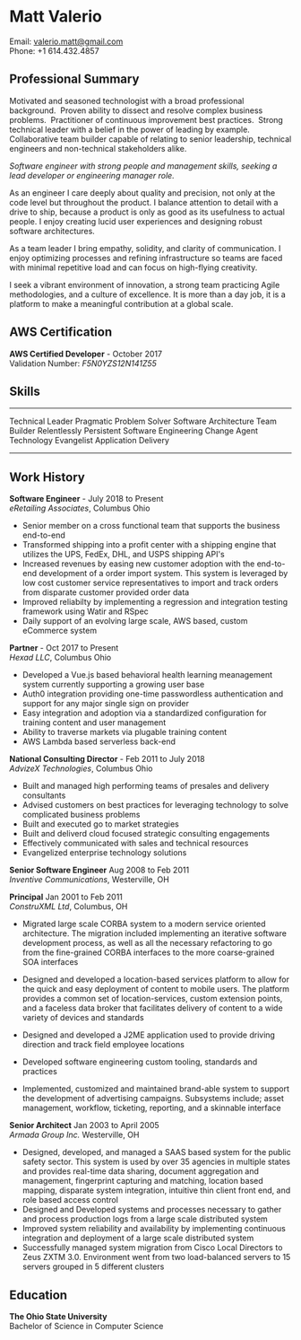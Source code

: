 Matt Valerio
============  
Email: <valerio.matt@gmail.com>  
Phone: +1 614.432.4857  

Professional Summary
--------------------

Motivated and seasoned technologist with a broad professional background.  Proven ability to dissect and resolve complex business problems.  Practitioner of continuous improvement best practices.  Strong technical leader with a belief in the power of leading by example. Collaborative team builder capable of relating to senior leadership, technical engineers and non-technical stakeholders alike.  

*Software engineer with strong people and management skills, seeking a lead developer or
engineering manager role.*

As an engineer I care deeply about quality and precision, not only at the code level but throughout
the product. I balance attention to detail with a drive to ship, because a product is only as good
as its usefulness to actual people. I enjoy creating lucid user experiences and designing robust
software architectures.

As a team leader I bring empathy, solidity, and clarity of communication. I enjoy optimizing
processes and refining infrastructure so teams are faced with minimal repetitive load and can focus
on high-flying creativity.

I seek a vibrant environment of innovation, a strong team practicing Agile methodologies, and a
culture of excellence. It is more than a day job, it is a platform to make a meaningful contribution
at a global scale.

AWS Certification
-------------
**AWS Certified Developer** - October 2017  
Validation Number: *F5N0YZS12N141Z55*

Skills
------
------------------      --------------------------      --------------------------
 Technical Leader        Pragmatic Problem Solver        Software Architecture
 Team Builder            Relentlessly Persistent         Software Engineering
 Change Agent            Technology Evangelist           Application Delivery
------------------      --------------------------      --------------------------

Work History
----------

**Software Engineer** - July 2018 to Present  
*eRetailing Associates*, Columbus Ohio  

* Senior member on a cross functional team that supports the business end-to-end
* Transformed shipping into a profit center with a shipping engine that utilizes the UPS, FedEx, DHL, and USPS shipping API's
* Increased revenues by easing new customer adoption with the end-to-end development of a order import system.  This system is leveraged by low cost customer service representatives to import and track orders from disparate customer provided order data
* Improved reliabilty by implementing a regression and integration testing framework using Watir and RSpec
* Daily support of an evolving large scale, AWS based, custom eCommerce system

**Partner** - Oct 2017 to Present  
*Hexad LLC*, Columbus Ohio  

* Developed a Vue.js based behavioral health learning meanagement system currently supporting a growing user base
* Auth0 integration providing one-time passwordless authentication and support for any major single sign on provider
* Easy integration and adoption via a standardized configuration for training content and user management
* Ability to traverse markets via plugable training content
* AWS Lambda based serverless back-end

**National Consulting Director** - Feb 2011 to July 2018  
*AdvizeX Technologies*, Columbus Ohio  

* Built and managed high performing teams of presales and delivery consultants
* Advised customers on best practices for leveraging technology to solve complicated business problems
* Built and executed go to market strategies
* Built and deliverd cloud focused strategic consulting engagements
* Effectively communicated with sales and technical resources
* Evangelized enterprise technology solutions

**Senior Software Engineer** Aug 2008 to Feb 2011  
*Inventive Communications*, Westerville, OH  

**Principal** Jan 2001 to Feb 2011  
*ConstruXML Ltd*, Columbus, OH  

* Migrated large scale CORBA system to a modern service oriented architecture. The migration included implementing an iterative software development process, as well as all the necessary refactoring to go from the fine-grained CORBA interfaces to the more coarse-grained SOA interfaces
* Designed and developed a location-based services platform to allow for the quick and easy deployment of content to mobile users. The platform provides a common set of location-services, custom extension points, and a faceless data broker that facilitates delivery of content to a wide variety of devices and standards
* Designed and developed a J2ME application used to provide driving direction and track field employee locations

 * Developed software engineering custom tooling, standards and practices
* Implemented, customized and maintained brand-able system to support the development of advertising campaigns. Subsystems include; asset management, workflow, ticketing, reporting, and a skinnable interface

**Senior Architect** Jan 2003 to April 2005  
*Armada Group Inc.* Westerville, OH

* Designed, developed, and managed a SAAS based system for the public safety sector. This system is used by over 35 agencies in multiple states and provides real-time data sharing, document aggregation and management, fingerprint capturing and matching, location based mapping, disparate system integration, intuitive thin client front end, and role based access control
* Designed and Developed systems and processes necessary to gather and process production logs from a large scale distributed system
* Improved system reliability and availability by implementing continuous integration and deployment of a large scale distributed system
* Successfully managed system migration from Cisco Local Directors to Zeus ZXTM 3.0. Environment went from two load-balanced servers to 15 servers grouped in 5 different clusters

Education                                            
---------                                            

**The Ohio State University**                        
Bachelor of Science in Computer Science                 
